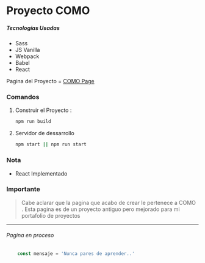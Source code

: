 # Proyecto COMO
##### Tecnologías Usadas
 - Sass
 - JS Vanilla
 - Webpack
 - Babel
 - React

Pagina del Proyecto = [COMO Page](https://wilmion.github.io/COMO/dist/ "COMO Page")

### Comandos
1. Construir el Proyecto :
	```bash
    npm run build
    ```
2. Servidor de dessarrollo
	```bash
    npm start || npm run start
    ```

### Nota

 - React Implementado

### Importante
> Cabe aclarar que la pagina que acabo de crear le pertenece a COMO . Esta pagina es de un proyecto antiguo pero mejorado para mi portafolio de proyectos


------------


###### Pagina en proceso

```javascript
    const mensaje = 'Nunca pares de aprender..'
```
